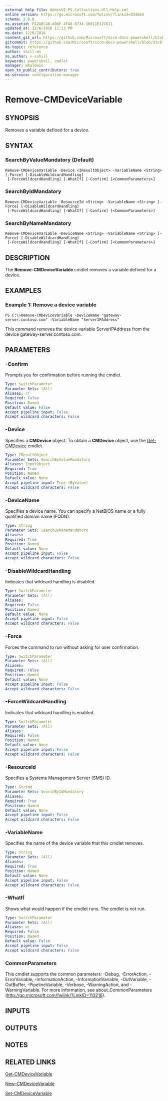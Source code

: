 ```yaml
---
external help file: AdminUI.PS.Collections.dll-Help.xml
online version: https://go.microsoft.com/fwlink/?linkid=834064
schema: 2.0.0
ms.assetid: F42A8C48-A9AF-4FA6-8734-16011E12C611
updated_at: 12/6/2016 11:13 PM
ms.date: 12/6/2016
content_git_url: https://github.com/Microsoft/sccm-docs-powershell/blob/master/sccm-cmdlets/ConfigurationManager/vlatest/Remove-CMDeviceVariable.md
gitcommit: https://github.com/Microsoft/sccm-docs-powershell/blob/d1c6f0eeb340f832b2254d78bbd1bc9245dc24fc/sccm-cmdlets/ConfigurationManager/vlatest/Remove-CMDeviceVariable.md
ms.topic: reference
author: shill-ms
ms.author: v-suhill
keywords: powershell, cmdlet
manager: mbaldwin
open_to_public_contributors: true
ms.service: configuration-manager
---
```


# Remove-CMDeviceVariable

## SYNOPSIS
Removes a variable defined for a device.

## SYNTAX

### SearchByValueMandatory (Default)
```
Remove-CMDeviceVariable -Device <IResultObject> -VariableName <String> [-Force] [-DisableWildcardHandling]
 [-ForceWildcardHandling] [-WhatIf] [-Confirm] [<CommonParameters>]
```

### SearchByIdMandatory
```
Remove-CMDeviceVariable -ResourceId <String> -VariableName <String> [-Force] [-DisableWildcardHandling]
 [-ForceWildcardHandling] [-WhatIf] [-Confirm] [<CommonParameters>]
```

### SearchByNameMandatory
```
Remove-CMDeviceVariable -DeviceName <String> -VariableName <String> [-Force] [-DisableWildcardHandling]
 [-ForceWildcardHandling] [-WhatIf] [-Confirm] [<CommonParameters>]
```

## DESCRIPTION
The **Remove-CMDeviceVariable** cmdlet removes a variable defined for a device.

## EXAMPLES

### Example 1: Remove a device variable
```
PS C:\>Remove-CMDeviceVariable -DeviceName "gateway-server.contoso.com" -VariableName "ServerIPAddress"
```

This command removes the device variable ServerIPAddress from the device gateway-server.contoso.com.

## PARAMETERS

### -Confirm
Prompts you for confirmation before running the cmdlet.

```yaml
Type: SwitchParameter
Parameter Sets: (All)
Aliases: cf
Required: False
Position: Named
Default value: False
Accept pipeline input: False
Accept wildcard characters: False
```

### -Device
Specifies a **CMDevice** object.
To obtain a **CMDevice** object, use the [Get-CMDevice](./Get-CMDevice.md) cmdlet.

```yaml
Type: IResultObject
Parameter Sets: SearchByValueMandatory
Aliases: InputObject
Required: True
Position: Named
Default value: None
Accept pipeline input: True (ByValue)
Accept wildcard characters: False
```

### -DeviceName
Specifies a device name.
You can specify a NetBIOS name or a fully qualified domain name (FQDN).

```yaml
Type: String
Parameter Sets: SearchByNameMandatory
Aliases: 
Required: True
Position: Named
Default value: None
Accept pipeline input: False
Accept wildcard characters: False
```

### -DisableWildcardHandling
Indicates that wildcard handling is disabled.

```yaml
Type: SwitchParameter
Parameter Sets: (All)
Aliases: 
Required: False
Position: Named
Default value: None
Accept pipeline input: False
Accept wildcard characters: False
```

### -Force
Forces the command to run without asking for user confirmation.

```yaml
Type: SwitchParameter
Parameter Sets: (All)
Aliases: 
Required: False
Position: Named
Default value: None
Accept pipeline input: False
Accept wildcard characters: False
```

### -ForceWildcardHandling
Indicates that wildcard handling is enabled.

```yaml
Type: SwitchParameter
Parameter Sets: (All)
Aliases: 
Required: False
Position: Named
Default value: None
Accept pipeline input: False
Accept wildcard characters: False
```

### -ResourceId
Specifies a Systems Management Server (SMS) ID.

```yaml
Type: String
Parameter Sets: SearchByIdMandatory
Aliases: 
Required: True
Position: Named
Default value: None
Accept pipeline input: False
Accept wildcard characters: False
```

### -VariableName
Specifies the name of the device variable that this cmdlet removes.

```yaml
Type: String
Parameter Sets: (All)
Aliases: 
Required: True
Position: Named
Default value: None
Accept pipeline input: False
Accept wildcard characters: False
```

### -WhatIf
Shows what would happen if the cmdlet runs.
The cmdlet is not run.

```yaml
Type: SwitchParameter
Parameter Sets: (All)
Aliases: wi
Required: False
Position: Named
Default value: False
Accept pipeline input: False
Accept wildcard characters: False
```

### CommonParameters
This cmdlet supports the common parameters: -Debug, -ErrorAction, -ErrorVariable, -InformationAction, -InformationVariable, -OutVariable, -OutBuffer, -PipelineVariable, -Verbose, -WarningAction, and -WarningVariable. For more information, see about_CommonParameters (http://go.microsoft.com/fwlink/?LinkID=113216).

## INPUTS

## OUTPUTS

## NOTES

## RELATED LINKS

[Get-CMDeviceVariable](xref:ConfigurationManager/vlatest/Get-CMDeviceVariable.md)

[New-CMDeviceVariable](xref:ConfigurationManager/vlatest/New-CMDeviceVariable.md)

[Set-CMDeviceVariable](xref:ConfigurationManager/vlatest/Set-CMDeviceVariable.md)


